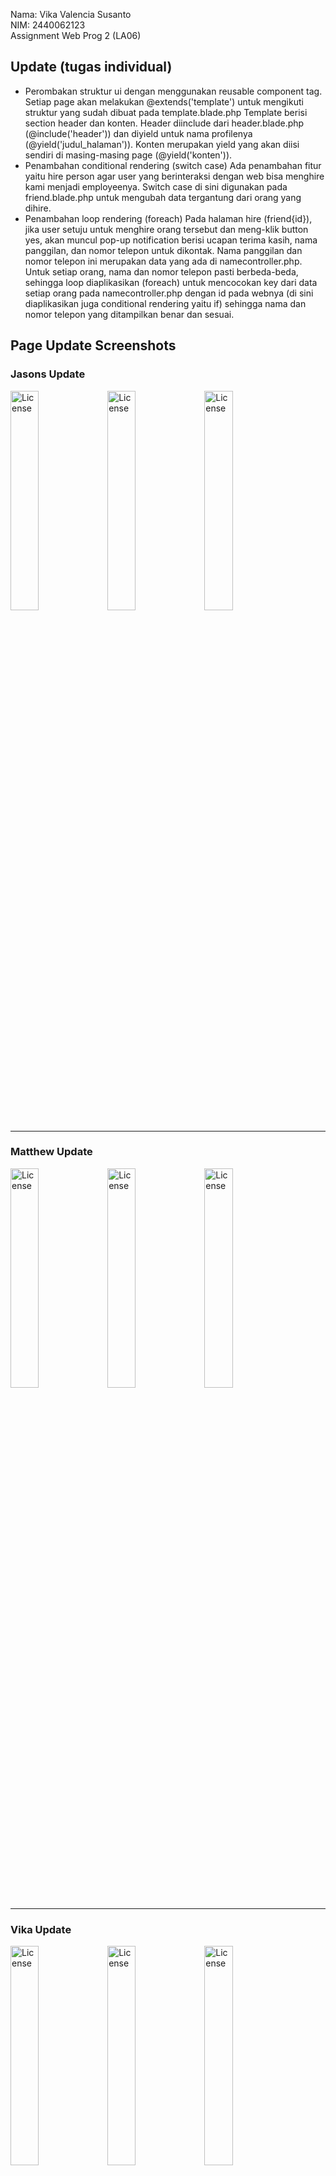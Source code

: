 Nama: Vika Valencia Susanto\
NIM: 2440062123\
Assignment Web Prog 2 (LA06)

Update (tugas individual)
--------------------------------------
- Perombakan struktur ui dengan menggunakan reusable component tag.
    Setiap page akan melakukan @extends('template') untuk mengikuti struktur yang sudah dibuat pada template.blade.php
    Template berisi section header dan konten. Header diinclude dari header.blade.php (@include('header')) dan diyield untuk nama profilenya (@yield('judul_halaman')). Konten merupakan yield yang akan diisi sendiri di masing-masing page (@yield('konten')).
- Penambahan conditional rendering (switch case)
    Ada penambahan fitur yaitu hire person agar user yang berinteraksi dengan web bisa menghire kami menjadi employeenya. Switch case di sini digunakan pada friend.blade.php untuk mengubah data tergantung dari orang yang dihire.
- Penambahan loop rendering (foreach)
    Pada halaman hire (friend\{id}), jika user setuju untuk menghire orang tersebut dan meng-klik button yes, akan muncul pop-up notification berisi ucapan terima kasih, nama panggilan, dan nomor telepon untuk dikontak. Nama panggilan dan nomor telepon ini merupakan data yang ada di namecontroller.php. Untuk setiap orang, nama dan nomor telepon pasti berbeda-beda, sehingga loop diaplikasikan (foreach) untuk mencocokan key dari data setiap orang pada namecontroller.php dengan id pada webnya (di sini diaplikasikan juga conditional rendering yaitu if) sehingga nama dan nomor telepon yang ditampilkan benar dan sesuai.

Page Update Screenshots
--------------------------------------

### Jasons Update
<div styles="display: flex">
    <img src="https://github.com/valenciavika/WebProgramming-ProfileGSLC1-2440062123-VikaValenciaSusanto/blob/main/ssPage/update/updateJasons.png" alt="License" style="width: 30%">
    <img src="https://github.com/valenciavika/WebProgramming-ProfileGSLC1-2440062123-VikaValenciaSusanto/blob/main/ssPage/update/hireJasons.png" alt="License" style="width: 30%">
    <img src="https://github.com/valenciavika/WebProgramming-ProfileGSLC1-2440062123-VikaValenciaSusanto/blob/main/ssPage/update/YesJasons.png" alt="License" style="width: 30%">
</div>

 
--------------------------------------

### Matthew Update
<div styles="display: flex">
    <img src="https://github.com/valenciavika/WebProgramming-ProfileGSLC1-2440062123-VikaValenciaSusanto/blob/main/ssPage/update/updateMCH.png" alt="License" style="width: 30%">
    <img src="https://github.com/valenciavika/WebProgramming-ProfileGSLC1-2440062123-VikaValenciaSusanto/blob/main/ssPage/update/hireMCH.png" alt="License" style="width: 30%">
    <img src="https://github.com/valenciavika/WebProgramming-ProfileGSLC1-2440062123-VikaValenciaSusanto/blob/main/ssPage/update/YesMCH.png" alt="License" style="width: 30%">
</div>
 
--------------------------------------

### Vika Update
<div styles="display: flex">
    <img src="https://github.com/valenciavika/WebProgramming-ProfileGSLC1-2440062123-VikaValenciaSusanto/blob/main/ssPage/update/updateVika.png" alt="License" style="width: 30%">
    <img src="https://github.com/valenciavika/WebProgramming-ProfileGSLC1-2440062123-VikaValenciaSusanto/blob/main/ssPage/update/hireVika.png" alt="License" style="width: 30%">
    <img src="https://github.com/valenciavika/WebProgramming-ProfileGSLC1-2440062123-VikaValenciaSusanto/blob/main/ssPage/update/YesVika.png" alt="License" style="width: 30%">
</div>
 
--------------------------------------

### Vieren Update
<div styles="display: flex">
    <img src="https://github.com/valenciavika/WebProgramming-ProfileGSLC1-2440062123-VikaValenciaSusanto/blob/main/ssPage/update/updateVier.png" alt="License" style="width: 30%">
    <img src="https://github.com/valenciavika/WebProgramming-ProfileGSLC1-2440062123-VikaValenciaSusanto/blob/main/ssPage/update/hireVier.png" alt="License" style="width: 30%">
    <img src="https://github.com/valenciavika/WebProgramming-ProfileGSLC1-2440062123-VikaValenciaSusanto/blob/main/ssPage/update/YesVier.png" alt="License" style="width: 30%">
</div>


Original Page Screenshots (tugas kelompok)
--------------------------------------

### Jasons
<img src="https://github.com/jeje116/Web-Programming-Prototype/blob/main/ssPage/pageJasons.png" alt="License" style="width: 20%">
 
--------------------------------------

### Matthew
<img src="https://github.com/jeje116/Web-Programming-Prototype/blob/main/ssPage/pageMatthew.png" alt="License" style="width: 20%">
 
--------------------------------------

### Vika
<img src="https://github.com/jeje116/Web-Programming-Prototype/blob/main/ssPage/pageVika.png" alt="License" style="width: 20%">
 
--------------------------------------

### Vieren
<img src="https://github.com/jeje116/Web-Programming-Prototype/blob/main/ssPage/pageVieren.png" alt="License" style="width: 20%">
 
--------------------------------------

Frameworks Used
--------------------------------------
- Laravel
- Tailwind

Description
--------------------------------------
Profile dibuat dengan menggunakan CSS framework Tailwind. Di dalamnya sudah terdapat media query yang dibuat sendiri dan juga dari framework tailwind tersebut. 

Installation
--------------------------------------
1. Pastikan node.js dan laravel sudah tersedia

2. Pastikan vite sudah terinstall dan sudah dijalankan\
    Untuk menginstall vite
    ```
    vite install 
    ```
    atau
    ```
    npm install
    ```

    Untuk menjalankan vite
    ```
    npm run dev
    ```

3. Menjalankan laravel
    ```
    php artisan serve
    ```
    
    - Jika terdapat error saat menjalankan kode, berikut penyelesaian dari error tersebut:
      ```
      composer install
      ```
    
    - jika terdapat error "key not generated" atau "500|server error" pada web
      ```
      php artisan key:generate
      ```
    
    - Jika pada saat menjalankan syntax ini terdapat error tidak dapat menemukan file .env, maka rename dahulu file .env.example menjadi .env kemudian jalankan kembali syntax tersebut
    
    - Jika terdapat error "vite manifest not found" pada web, lakukan:
      1. ```
         npm install --save-dev vite laravel-vite-plugin
         ```
      2. Lalu update package.json file "scripts": { "dev": "vite", "build": "vite build" }
      3. ```
         npm run build
         ```
    
    - Menjalankan laravel
      ```
      php artisan serve
      ```
      
Contributors
--------------------------------------
Profile prototype ini dibuat oleh:
1. Matthew Christian Hadiprasetya (2440005252)
2. Jasons Januard Bongtari (2440062123)
3. Vika Valencia Susanto (2440079162)
4. Vieren Cristian (2440102202)
